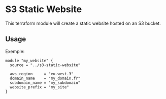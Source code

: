 # S3 Static Website

This terraform module will create a static website hosted on an S3 bucket.

## Usage
Exemple:

```hcl
module "my_website" {
  source = "../s3-static-website"

  aws_region     = "eu-west-3"
  domain_name    = "my_domain.fr"
  subdomain_name = "my_subdomain"
  website_prefix = "my_site"
}
```
